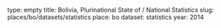 type: empty
title: Bolivia, Plurinational State of / National Statistics
slug: places/bo/datasets/statistics
place: bo
dataset: statistics
year: 2014
